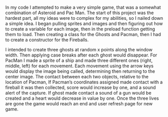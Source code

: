 In my code I attempted to make a very simple game, that was a somewhat combination of Asteroid and Pac Man. The start of this project was the hardest part, all my ideas were to complex for my abilities, so I nailed down a simple idea. I began pulling sprites and images and then figuring out how to create a variable for each image, then in the preload function getting them to load. Then creating a class for the Ghosts and Pacman, then I had to create a constructor for the Fireballs.

I intended to create three ghosts at random x points along the window width. Then applying case breaks after each ghost would disappear. For PacMan I made a sprite of a ship and made three different ones (right, middle, left) for each movement. Each movement using the arrow keys would display the image being called, determining then returning to the center image. The contact between each two objects, relative to the location of Pacman, If Pacman’s coordinates assigned made contact with a fireball it was then collected, score would increase by one, and a sound alert of the capture. If ghost made contact a sound of a gun would be created and a heart would decrease in value by one.  Once the three lives are gone the game would reach an end and user refresh page for new game.
